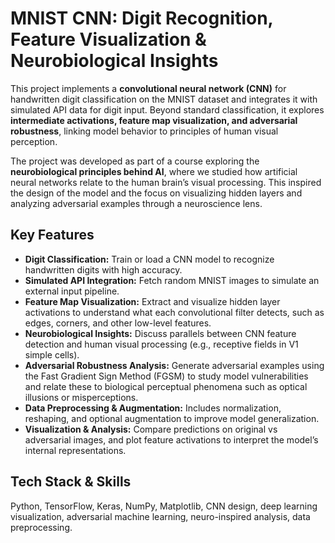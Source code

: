 # MNIST CNN: Digit Recognition, Feature Visualization & Neurobiological Insights

This project implements a **convolutional neural network (CNN)** for handwritten digit classification on the MNIST dataset and integrates it with simulated API data for digit input. Beyond standard classification, it explores **intermediate activations, feature map visualization, and adversarial robustness**, linking model behavior to principles of human visual perception.  

The project was developed as part of a course exploring the **neurobiological principles behind AI**, where we studied how artificial neural networks relate to the human brain’s visual processing. This inspired the design of the model and the focus on visualizing hidden layers and analyzing adversarial examples through a neuroscience lens.

## Key Features

- **Digit Classification:** Train or load a CNN model to recognize handwritten digits with high accuracy.  
- **Simulated API Integration:** Fetch random MNIST images to simulate an external input pipeline.  
- **Feature Map Visualization:** Extract and visualize hidden layer activations to understand what each convolutional filter detects, such as edges, corners, and other low-level features.  
- **Neurobiological Insights:** Discuss parallels between CNN feature detection and human visual processing (e.g., receptive fields in V1 simple cells).  
- **Adversarial Robustness Analysis:** Generate adversarial examples using the Fast Gradient Sign Method (FGSM) to study model vulnerabilities and relate these to biological perceptual phenomena such as optical illusions or misperceptions.  
- **Data Preprocessing & Augmentation:** Includes normalization, reshaping, and optional augmentation to improve model generalization.  
- **Visualization & Analysis:** Compare predictions on original vs adversarial images, and plot feature activations to interpret the model’s internal representations.

## Tech Stack & Skills

Python, TensorFlow, Keras, NumPy, Matplotlib, CNN design, deep learning visualization, adversarial machine learning, neuro-inspired analysis, data preprocessing.

<!--
 ```diff
- text in red
+ text in green
! text in orange
# text in gray
@@ text in purple (and bold)@@
```
--!>

